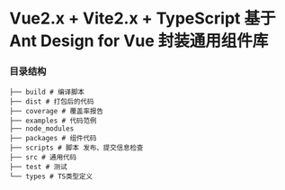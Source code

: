 # Vue2.x + Vite2.x + TypeScript 基于 Ant Design for Vue 封装通用组件库

### 目录结构
```
├── build # 编译脚本
├── dist # 打包后的代码
├── coverage # 覆盖率报告
├── examples # 代码范例
├── node_modules
├── packages # 组件代码
├── scripts # 脚本 发布、提交信息检查
├── src # 通⽤代码
├── test # 测试
└── types # TS类型定义
```